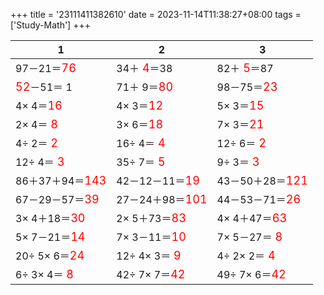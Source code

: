 +++ 
title = '23111411382610' 
date = 2023-11-14T11:38:27+08:00 
tags = ['Study-Math'] 
+++ 

1 | 2 | 3 
-- | -- | -- 
97－21＝<font color=red size=4>76</font> | 34＋<font color=red size=4> 4</font>＝38 | 82＋<font color=red size=4> 5</font>＝87 
<font color=red size=4>52</font>－51＝ 1 | 71＋ 9＝<font color=red size=4>80</font> | 98－75＝<font color=red size=4>23</font> 
 4× 4＝<font color=red size=4>16</font> |  4× 3＝<font color=red size=4>12</font> |  5× 3＝<font color=red size=4>15</font> 
 2× 4＝<font color=red size=4> 8</font> |  3× 6＝<font color=red size=4>18</font> |  7× 3＝<font color=red size=4>21</font> 
 4÷ 2＝<font color=red size=4> 2</font> | 16÷ 4＝<font color=red size=4> 4</font> | 12÷ 6＝<font color=red size=4> 2</font> 
12÷ 4＝<font color=red size=4> 3</font> | 35÷ 7＝<font color=red size=4> 5</font> |  9÷ 3＝<font color=red size=4> 3</font> 
86＋37＋94＝<font color=red size=4>143</font> | 42－12－11＝<font color=red size=4>19</font> | 43－50＋28＝<font color=red size=4>121</font> 
67－29－57＝<font color=red size=4>39</font> | 27－24＋98＝<font color=red size=4>101</font> | 44－53－71＝<font color=red size=4>26</font> 
 3× 4＋18＝<font color=red size=4>30</font> |  2× 5＋73＝<font color=red size=4>83</font> |  4× 4＋47＝<font color=red size=4>63</font> 
 5× 7－21＝<font color=red size=4>14</font> |  7× 3－11＝<font color=red size=4>10</font> |  7× 5－27＝<font color=red size=4> 8</font> 
20÷ 5× 6＝<font color=red size=4>24</font> | 12÷ 4× 3＝<font color=red size=4> 9</font> |  4÷ 2× 2＝<font color=red size=4> 4</font> 
 6÷ 3× 4＝<font color=red size=4> 8</font> | 42÷ 7× 7＝<font color=red size=4>42</font> | 49÷ 7× 6＝<font color=red size=4>42</font> 

